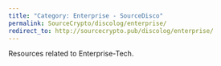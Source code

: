 ```yaml
---
title: "Category: Enterprise - SourceDisco"
permalink: SourceCrypto/discolog/enterprise/
redirect_to: http://sourcecrypto.pub/discolog/enterprise/
---
```


Resources related to Enterprise-Tech.